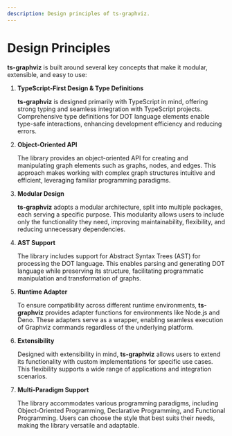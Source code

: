 ```yaml
---
description: Design principles of ts-graphviz.
---
```

# Design Principles

**ts-graphviz** is built around several key concepts that make it modular, extensible, and easy to use:

1. **TypeScript-First Design & Type Definitions**

    **ts-graphviz** is designed primarily with TypeScript in mind, offering strong typing and seamless integration with TypeScript projects. Comprehensive type definitions for DOT language elements enable type-safe interactions, enhancing development efficiency and reducing errors.

1. **Object-Oriented API**

    The library provides an object-oriented API for creating and manipulating graph elements such as graphs, nodes, and edges. This approach makes working with complex graph structures intuitive and efficient, leveraging familiar programming paradigms.

1. **Modular Design**

    **ts-graphviz** adopts a modular architecture, split into multiple packages, each serving a specific purpose. This modularity allows users to include only the functionality they need, improving maintainability, flexibility, and reducing unnecessary dependencies.

1. **AST Support**

    The library includes support for Abstract Syntax Trees (AST) for processing the DOT language. This enables parsing and generating DOT language while preserving its structure, facilitating programmatic manipulation and transformation of graphs.

1. **Runtime Adapter**

    To ensure compatibility across different runtime environments, **ts-graphviz** provides adapter functions for environments like Node.js and Deno. These adapters serve as a wrapper, enabling seamless execution of Graphviz commands regardless of the underlying platform.

1. **Extensibility**

    Designed with extensibility in mind, **ts-graphviz** allows users to extend its functionality with custom implementations for specific use cases. This flexibility supports a wide range of applications and integration scenarios.

1. **Multi-Paradigm Support**

    The library accommodates various programming paradigms, including Object-Oriented Programming, Declarative Programming, and Functional Programming. Users can choose the style that best suits their needs, making the library versatile and adaptable.
